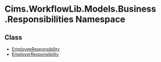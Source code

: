 # Cims.WorkflowLib.Models.Business.Responsibilities Namespace 

## Class 

- [EmployeeResponsibility](EmployeeResponsibility.md)
- [EmployerResponsibility](EmployerResponsibility.md)

